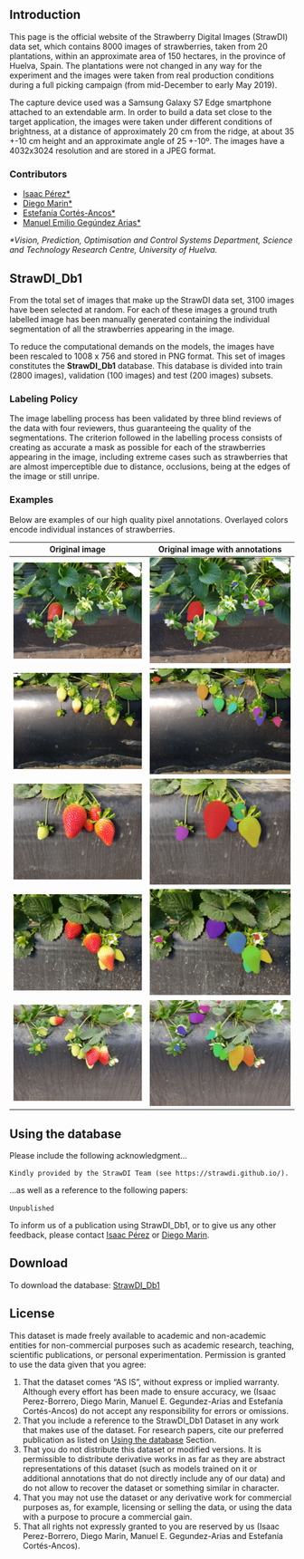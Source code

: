 ## Introduction
This page is the official website of the Strawberry Digital Images (StrawDI) data set, which contains 8000 images of strawberries, taken from 20 plantations, within an approximate area of 150 hectares, in the province of Huelva, Spain. The plantations were not changed in any way for the experiment and the images were taken from real production conditions during a full picking campaign (from mid-December to early May 2019).

The capture device used was a Samsung Galaxy S7 Edge smartphone attached to an extendable arm. In order to build a data set close to the target application, the images were taken under different conditions of brightness, at a distance of approximately 20 cm from the ridge, at about 35 +-10 cm height and an approximate angle of 25 +-10º. The images have a 4032x3024 resolution and are stored in a JPEG format.

### Contributors
- [Isaac Pérez*](mailto:isaac.perez@dci.uhu.es)
- [Diego Marin*](mailto:diego.marin@diesia.uhu.es)
- [Estefanía Cortés-Ancos*](estefania.cortes@diesia.uhu.es)
- [Manuel Emilio Gegúndez Arias*](gegundez@uhu.es)

_*Vision, Prediction, Optimisation and Control Systems Department, Science and Technology Research Centre, University of Huelva._

## StrawDI_Db1
From the total set of images that make up the StrawDI data set, 3100 images have been selected at random. For each of these images a ground truth labelled image has been manually generated containing the individual segmentation of all the strawberries appearing in the image.

To reduce the computational demands on the models, the images have been rescaled to 1008 x 756 and stored in PNG format. This set of images constitutes the __StrawDI_Db1__ database. This database is divided into train (2800 images), validation (100 images) and test (200 images) subsets.

### Labeling Policy
The image labelling process has been validated by three blind reviews of the data with four reviewers, thus guaranteeing the quality of the segmentations. The criterion followed in the labelling process consists of creating as accurate a mask as possible for each of the strawberries appearing in the image, including extreme cases such as strawberries that are almost imperceptible due to distance, occlusions, being at the edges of the image or still unripe.

### Examples
Below are examples of our high quality pixel annotations. Overlayed colors encode individual instances of strawberries. 

Original image             |  Original image with annotations
:-------------------------:|:-------------------------:
![](2647.png)  |  ![](2647m.png)
![](2663.png)  |  ![](2663m.png)
![](2780.png)  |  ![](2780m.png)
![](404.png)  |  ![](404m.png)
![](544.png)  |  ![](544m.png)


## Using the database
Please include the following acknowledgment…
```
Kindly provided by the StrawDI Team (see https://strawdi.github.io/).
```
…as well as a reference to the following papers:

`Unpublished`

To inform us of a publication using StrawDI_Db1, or to give us any other feedback, please contact [Isaac Pérez](mailto:isaac.perez@dci.uhu.es) or [Diego Marin](mailto:diego.marin@diesia.uhu.es).

## Download
To download the database: [StrawDI_Db1](https://drive.google.com/file/d/1elFB-q9dgPbfnleA7qIrTb96Qsli8PZl/view)

## License
This dataset is made freely available to academic and non-academic entities for non-commercial purposes such as academic research, teaching, scientific publications, or personal experimentation. Permission is granted to use the data given that you agree:

1. That the dataset comes “AS IS”, without express or implied warranty. Although every effort has been made to ensure accuracy, we (Isaac Perez-Borrero, Diego Marin, Manuel E. Gegundez-Arias and Estefanía Cortés-Ancos) do not accept any responsibility for errors or omissions.
2. That you include a reference to the StrawDI_Db1 Dataset in any work that makes use of the dataset. For research papers, cite our preferred publication as listed on [Using the database](#using-the-database) Section.
3. That you do not distribute this dataset or modified versions. It is permissible to distribute derivative works in as far as they are abstract representations of this dataset (such as models trained on it or additional annotations that do not directly include any of our data) and do not allow to recover the dataset or something similar in character.
4. That you may not use the dataset or any derivative work for commercial purposes as, for example, licensing or selling the data, or using the data with a purpose to procure a commercial gain.
5. That all rights not expressly granted to you are reserved by us (Isaac Perez-Borrero, Diego Marin, Manuel E. Gegundez-Arias and Estefanía Cortés-Ancos).
